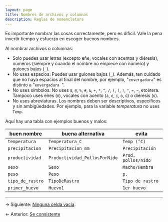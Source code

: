```yaml
---
layout: page
title: Nombres de archivos y columnas
description: Reglas de nomenclatura
---
```


Es importante nombrar las cosas correctamente, pero es difícil. Vale la pena invertir tiempo y esfuerzo en escoger buenos nombres.

Al nombrar archivos o columnas:

- Solo puedes usar letras (excepto eñe, vocales con acentos y diéresis), números (siempre y cuando el nombre no empiece con número) y guiones bajos (`_`).
- No uses espacios. Puedes usar guiones bajos (`_`). Además, ten cuidado que no haya espacios al final del nombre, por ejemplo, "`envergadura`" es distinto a "`envergadura `".
- No uses símbolos. No uses `$`, `@`, `%`, `#`, `&`, `+`, `*`, `^`, `/`, `(`, `)`, `!`, `°`, `=`, `~`, etcétera. Tampoco uses eñes (`ñ`), vocales con acento (`á`, `é`, `í`, `ó`, `ú`) o diéresis (`ü`).
- No uses abreviaturas. Los nombres deben ser descriptivos, específicos y sin ambigüedades. Por ejemplo, para la variable *temperatura* no uses `Temp`.

Aquí hay una tabla con ejemplos buenos y malos:

**buen nombre**       | **buena alternativa**         | **evita**
--------------------- | ----------------------------- | ---------
`temperatura`         | `Temperatura_C`               | `Temp (°C)`
`precipitacion`       | `Precipitacion_mm`            | `Precipitación`
`productividad`       | `Productividad_PollosPorNido` | `Prod. pollos/nido`
`sexo`                | `Sexo`                        | `Macho/Hembra`
`peso`                | `Peso`                        | `p.`
`tipo_de_rastro`      | `TipoDeRastro`                | `Tipo de rastro`
`primer_huevo`        | `Huevo1`                      | `1er huevo`

---

&rarr; Siguiente: [Ninguna celda vacía](ninguna_celda_vacia.html).

&larr; Anterior: [Se consistente](consistencia.html)
